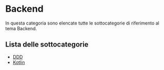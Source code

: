 # Backend
In questa categoria sono elencate tutte le sottocategorie di riferimento al tema Backend.

## Lista delle sottocategorie
- [DDD](./ddd.md)
- [Kotlin](./kotlin.md)
